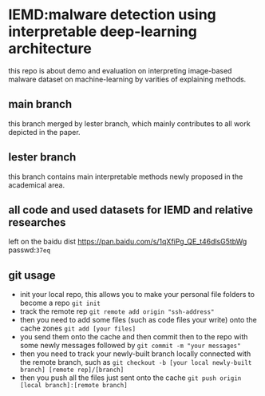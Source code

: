 # IEMD:malware detection using interpretable deep-learning architecture
this repo is about demo and evaluation on interpreting image-based malware dataset on machine-learning by varities of explaining methods.
## main branch
this branch merged by lester branch, which mainly contributes to all work depicted in the paper.
## lester branch
this branch contains main interpretable methods newly proposed in the academical area.
## all code and used datasets for IEMD and relative researches
left on the baidu dist https://pan.baidu.com/s/1qXfiPg_QE_t46dlsG5tbWg
passwd:`37eq`

## git usage
* init your local repo, this allows you to make your personal file folders to become a repo
`git init`
* track the remote rep
`git remote add origin "ssh-address"`
* then you need to add some files (such as code files your write) onto the cache zones
`git add [your files]`
* you send them onto the cache and then commit then to the repo with some newly messages followed by
`git commit -m "your messages"`
* then you need to track your newly-built branch locally connected with the remote branch, such as
`git checkout -b [your local newly-built branch] [remote rep]/[branch]`
* then you push all the files just sent onto the cache
`git push origin [local branch]:[remote branch]`
